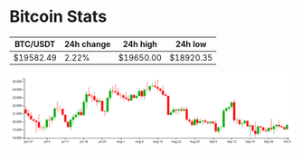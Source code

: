 # Bitcoin Stats

BTC/USDT|24h change|24h high|24h low|
|---|---|---|---|
|$19582.49|2.22%|$19650.00|$18920.35|

<img src="./chart.svg">
